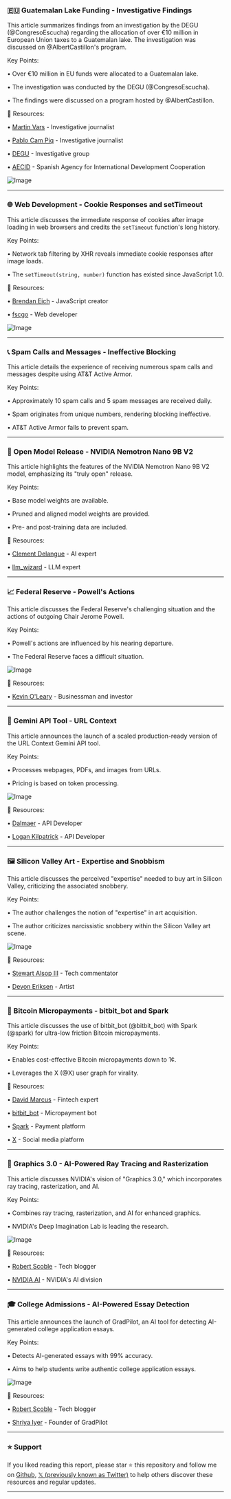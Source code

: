 ### 🇪🇺 Guatemalan Lake Funding - Investigative Findings

This article summarizes findings from an investigation by the DEGU (@CongresoEscucha) regarding the allocation of over €10 million in European Union taxes to a Guatemalan lake.  The investigation was discussed on @AlbertCastillon's program.

Key Points:

• Over €10 million in EU funds were allocated to a Guatemalan lake.

• The investigation was conducted by the DEGU (@CongresoEscucha).

• The findings were discussed on a program hosted by @AlbertCastillon.


🔗 Resources:

• [Martin Vars](https://x.com/martinvars) -  Investigative journalist

• [Pablo Cam Piq](https://x.com/PabloCamPiq) -  Investigative journalist

• [DEGU](https://x.com/CongresoEscucha) -  Investigative group

• [AECID](https://x.com/AECID_es) -  Spanish Agency for International Development Cooperation

![Image](https://pbs.twimg.com/amplify_video_thumb/1957502178773385216/img/AZtSDASfw7hYe3XN.jpg)


---
### 🌐 Web Development - Cookie Responses and setTimeout

This article discusses the immediate response of cookies after image loading in web browsers and credits the `setTimeout` function's long history.

Key Points:

• Network tab filtering by XHR reveals immediate cookie responses after image loads.

• The `setTimeout(string, number)` function has existed since JavaScript 1.0.


🔗 Resources:

• [Brendan Eich](https://x.com/BrendanEich) - JavaScript creator

• [fscgo](https://x.com/fscgo) -  Web developer

![Image](https://pbs.twimg.com/media/GysGKWaXoAE9Ml_?format=jpg&name=small)


---
### 📞 Spam Calls and Messages - Ineffective Blocking

This article details the experience of receiving numerous spam calls and messages despite using AT&T Active Armor.

Key Points:

• Approximately 10 spam calls and 5 spam messages are received daily.

• Spam originates from unique numbers, rendering blocking ineffective.

• AT&T Active Armor fails to prevent spam.


---
### 🤖 Open Model Release - NVIDIA Nemotron Nano 9B V2

This article highlights the features of the NVIDIA Nemotron Nano 9B V2 model, emphasizing its "truly open" release.

Key Points:

• Base model weights are available.

• Pruned and aligned model weights are provided.

• Pre- and post-training data are included.


🔗 Resources:

• [Clement Delangue](https://x.com/ClementDelangue) -  AI expert

• [llm_wizard](https://x.com/llm_wizard) -  LLM expert


---
### 📈 Federal Reserve - Powell's Actions

This article discusses the Federal Reserve's challenging situation and the actions of outgoing Chair Jerome Powell.

Key Points:

• Powell's actions are influenced by his nearing departure.

• The Federal Reserve faces a difficult situation.


![Image](https://pbs.twimg.com/amplify_video_thumb/1957602029724921858/img/3BwklRS1t74mIGC5.jpg)

🔗 Resources:

• [Kevin O'Leary](https://x.com/kevinolearytv) -  Businessman and investor


---
### 🚀 Gemini API Tool - URL Context

This article announces the launch of a scaled production-ready version of the URL Context Gemini API tool.

Key Points:

• Processes webpages, PDFs, and images from URLs.

• Pricing is based on token processing.


![Image](https://pbs.twimg.com/media/Gyqd8opWIAMjgEU?format=jpg&name=small)

🔗 Resources:

• [Dalmaer](https://x.com/dalmaer) -  API Developer

• [Logan Kilpatrick](https://x.com/OfficialLoganK) -  API Developer


---
### 🖼️ Silicon Valley Art -  Expertise and Snobbism

This article discusses the perceived "expertise" needed to buy art in Silicon Valley, criticizing the associated snobbery.

Key Points:

•  The author challenges the notion of "expertise" in art acquisition.

•  The author criticizes narcissistic snobbery within the Silicon Valley art scene.


![Image](https://pbs.twimg.com/media/GymhIURW4AIS20W?format=jpg&name=small)

🔗 Resources:

• [Stewart Alsop III](https://x.com/StewartalsopIII) -  Tech commentator

• [Devon Eriksen](https://x.com/Devon_Eriksen_) -  Artist


---
### 💸 Bitcoin Micropayments - bitbit_bot and Spark

This article discusses the use of bitbit_bot (@bitbit_bot) with Spark (@spark) for ultra-low friction Bitcoin micropayments.

Key Points:

• Enables cost-effective Bitcoin micropayments down to 1¢.

• Leverages the X (@X) user graph for virality.


🔗 Resources:

• [David Marcus](https://x.com/davidmarcus) -  Fintech expert

• [bitbit_bot](https://x.com/bitbit_bot) -  Micropayment bot

• [Spark](https://x.com/spark) -  Payment platform

• [X](https://x.com/X) - Social media platform


---
### 🤖 Graphics 3.0 - AI-Powered Ray Tracing and Rasterization

This article discusses NVIDIA's vision of "Graphics 3.0," which incorporates ray tracing, rasterization, and AI.

Key Points:

•  Combines ray tracing, rasterization, and AI for enhanced graphics.

• NVIDIA's Deep Imagination Lab is leading the research.


![Image](https://pbs.twimg.com/amplify_video_thumb/1956460897343254528/img/5gqAEWoIloWj-LrR.jpg)

🔗 Resources:

• [Robert Scoble](https://x.com/Scobleizer) -  Tech blogger

• [NVIDIA AI](https://x.com/NVIDIAAI) -  NVIDIA's AI division


---
### 🎓 College Admissions - AI-Powered Essay Detection

This article announces the launch of GradPilot, an AI tool for detecting AI-generated college application essays.

Key Points:

• Detects AI-generated essays with 99% accuracy.

• Aims to help students write authentic college application essays.


![Image](https://pbs.twimg.com/media/Gyp-IN6acAMGYMY?format=jpg&name=small)

🔗 Resources:

• [Robert Scoble](https://x.com/Scobleizer) - Tech blogger

• [Shriya Iyer](https://x.com/shrihacker) - Founder of GradPilot


---

### ⭐️ Support

If you liked reading this report, please star ⭐️ this repository and follow me on [Github](https://github.com/Drix10), [𝕏 (previously known as Twitter)](https://x.com/DRIX_10_) to help others discover these resources and regular updates.

---